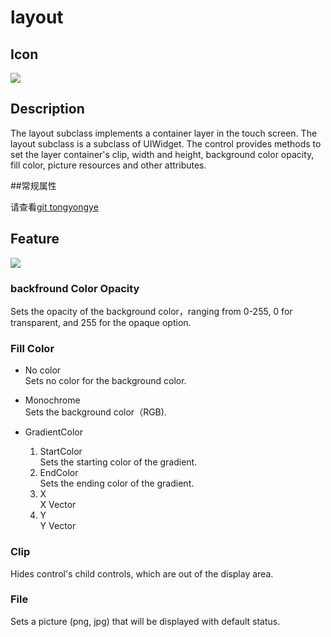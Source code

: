 # layout

## Icon

![](img/3-3-9-img-01.png)

## Description

The layout subclass implements a container layer in the touch screen. The layout subclass is a subclass of UIWidget.
The control provides methods to set the layer container's clip, width and height, background color opacity, fill color, picture resources and other attributes.

##常规属性

请查看[git tongyongye](./../)

## Feature

![](img/3-3-9-img-02.png)
 


### backfround Color Opacity

Sets the opacity of the background color，ranging from 0-255, 0 for transparent, and 255 for the opaque option.

### Fill Color


- No color    
Sets no color for the background color.
- Monochrome   
Sets the background color（RGB).
- GradientColor   

	1.  StartColor  
	Sets the starting color of the gradient.
	2.  EndColor  
	Sets the ending color of the gradient.
	3.  X  
	X Vector
	4.  Y  
	Y Vector

### Clip

Hides control's child controls, which are out of the display area.


### File

Sets a picture (png, jpg) that will be displayed with default status.